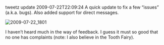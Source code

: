 tweetz update
2009-07-22T22:09:24
A quick update to fix a few “issues” (a.k.a. bugs). Also added support for direct messages.

![2009-07-22_1801](http://az667460.vo.msecnd.net/cdn/images/blog/tweetzupdate_FD60/20090722_1801.png)

I haven’t heard much in the way of feedback. I guess it must so good that no one has complaints (note: I also believe in the Tooth Fairy).
